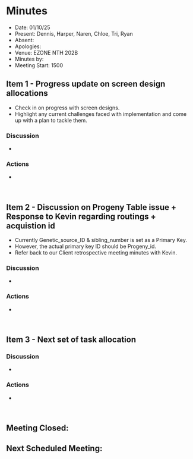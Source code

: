# Minutes 

- Date: 01/10/25
- Present: Dennis, Harper, Naren, Chloe, Tri, Ryan 
- Absent:
- Apologies:
- Venue: EZONE NTH 202B 
- Minutes by: 
- Meeting Start: 1500

## Item 1 -  Progress update on screen design allocations 
> **<Description>**
 - Check in on progress with screen designs.
 - Highlight any current challenges faced with implementation and come up with a plan to tackle them.
   
### Discussion
 - 

### Actions
 - 
<br>

## Item 2 - Discussion on Progeny Table issue + Response to Kevin regarding routings + acquistion id
> **<Description>**
 - Currently Genetic_source_ID & sibling_number is set as a Primary Key.
 - However, the actual primary key ID should be Progeny_id. 
 - Refer back to our Client retrospective meeting minutes with Kevin. 
### Discussion
 - 

### Actions
 - 
<br>

## Item 3 - Next set of task allocation 
> **<Description>**

### Discussion
 - 
### Actions
 - 
<br>

## Meeting Closed:

## Next Scheduled Meeting:
